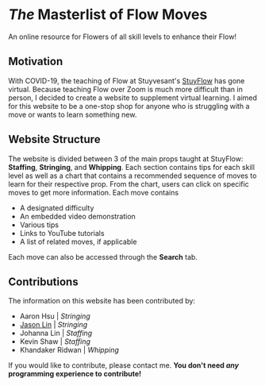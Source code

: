 # _The_ Masterlist of Flow Moves
An online resource for Flowers of all skill levels to enhance their Flow!

## Motivation
With COVID-19, the teaching of Flow at Stuyvesant's [StuyFlow](https://www.facebook.com/StuyFl0w/) has gone virtual. Because teaching Flow over Zoom is much more difficult than in person, I decided to create a website to supplement virtual learning. I aimed for this website to be a one-stop shop for anyone who is struggling with a move or wants to learn something new.

## Website Structure
The website is divided between 3 of the main props taught at StuyFlow: **Staffing**, **Stringing**, and **Whipping**. Each section contains tips for each skill level as well as a chart that contains a recommended sequence of moves to learn for their respective prop. From the chart, users can click on specific moves to get more information.
Each move contains
* A designated difficulty
* An embedded video demonstration
* Various tips
* Links to YouTube tutorials
* A list of related moves, if applicable

Each move can also be accessed through the **Search** tab.

## Contributions
The information on this website has been contributed by:
* Aaron Hsu | _Stringing_
* [Jason Lin](https://github.com/JasonLin43212) | _Stringing_
* Johanna Lin | _Staffing_
* Kevin Shaw | _Staffing_
* Khandaker Ridwan | _Whipping_

If you would like to contribute, please contact me. **You don't need _any_ programming experience to contribute!**